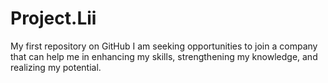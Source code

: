 # Project.Lii
My first repository on GitHub
I am seeking opportunities to join a company that can help me in enhancing my skills, strengthening my knowledge, and realizing my potential.


